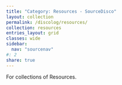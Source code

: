 ```yaml
---
title: "Category: Resources - SourceDisco"
layout: collection
permalink: /discolog/resources/
collection: resources
entries_layout: grid
classes: wide
sidebar:
  nav: "sourcenav" 
#: 2
share: true
---
```


For collections of Resources.